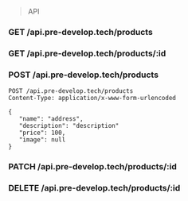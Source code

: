> API

### GET /api.pre-develop.tech/products

### GET /api.pre-develop.tech/products/:id

### POST /api.pre-develop.tech/products

```
POST /api.pre-develop.tech/products
Content-Type: application/x-www-form-urlencoded

{
   "name": "address",
   "description": "description"
   "price": 100,
   "image": null
}
```

### PATCH /api.pre-develop.tech/products/:id

### DELETE /api.pre-develop.tech/products/:id
